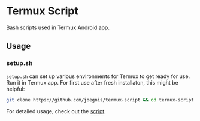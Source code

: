 # Termux Script

Bash scripts used in Termux Android app.

## Usage

### setup.sh

`setup.sh` can set up various environments for Termux to get ready for use.
Run it in Termux app. For first use after fresh installaton, this might be helpful:

``` bash
git clone https://github.com/joegnis/termux-script && cd termux-script && bash setup.sh
```

For detailed usage, check out the [script](setup.sh#L4).
